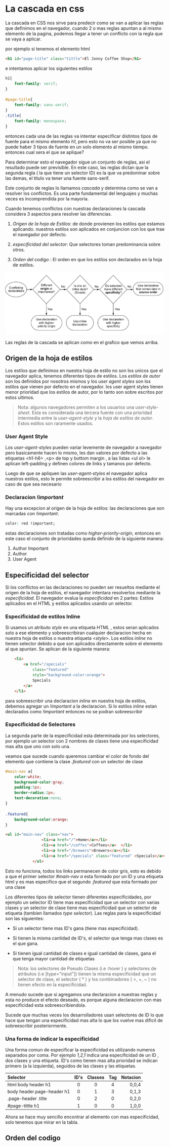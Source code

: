 # La cascada en css

La cascada en CSS nos sirve para predecir como se van a aplicar las reglas que definimos en el navegador, cuando 2 o mas reglas apuntan a al mismo elemento de la pagina, podemos llegar a tener un conflicto con la regla que se vaya a aplicar.

por ejemplo si tenemos el elemento html

```html
<h1 id="page-title" class="tittle">El Jonny Coffee Shop</h1>
```

e intentamos aplicar los siguientes estilos

```css
h1{
    font-family: serif;
}

#page-title{
    font-family: sans-serif;
}
.title{
    font-family: monospace;
}

```

entonces cada una de las reglas va intentar especificar distintos tipos de fuente para el mismo elemento *h1*, pero esto no va ser posible ya que no puede haber 3 tipos de fuente en un solo elemento al mismo tiempo. entonces cual sera el que se aplique?

Para determinar esto el navegador sigue un conjunto de reglas, asi el resultado puede ser previsible. En este caso, las reglas dictan que la segunda regla ( la que tiene un selector ID) es la que va predominar sobre las demas, el titulo va tener una fuente sans-serif.

Este conjunto de reglas lo llamamos *cascada* y determina como se van a resolver los conflictos. Es una parte fundamental del lenguajes y muchas veces es incomprendida por la mayoria.

Cuando tenemos conflictos con nuestras declaraciones la cascada considera 3 aspectos para resolver las diferencias.

1. *Origen de la hoja de Estilos*: de donde provienen los estilos que estamos aplicando. nuestros estilos son aplicados en conjuncion con los que trae el navegador por defecto.

2. *especificidad del selector*: Que selectores toman predominancia sobre otros.

3. *Orden del codigo* : El orden en que los estilos son declarados en la hoja de estilos.

!["basics-cascade-1"]( ../resources/basics-cascade-1.png)

Las reglas de la cascada se aplican como en el grafico que vemos arriba.

## Origen de la hoja de estilos

Los estilos que definimos en nuestra hoja de estilo no son los unicos que el navegador aplica, tenemos diferentes tipos de estilos. Los *estilos de autor* son los definidos por nosotros mismos y los *user agent styles* son los estilos que vienen por defecto en el navegador. los user agent styles tienen menor prioridad que los estilos de autor, por lo tanto son sobre escritos por estos ultimos.

>Nota: algunos navegadores permiten a los usuarios una  *user-style-sheet*. Esta es considerada una tercera fuente con una prioridad intermedia entre la *user-agent-style* y la *hoja de estilos de autor*. Estos estilos son raramente usados.

### User Agent Style

Los *user-agent-styles* pueden variar levemente de navegador a navegador pero basicamente hacen lo mismo, les dan valores por defecto a las etiquetas \<h1-h6> ,\<p> de top y bottom margin , a las listas \<ul ol> le aplican left-padding  y definen colores de links y tamanos por defecto.

Luego de que se apliquen las *user-agent-styles* el navegador aplica nuestros estilos, esto le permite sobreescribir a los estilos del navegador en caso de que sea necesario

### Declaracion *!important*

Hay una excepcion al origen de la hoja de estilos: las declaraciones que son marcadas con *!important*.

```css
color: red !important;
```

estas declaraciones son tratadas como *higher-priority-origin*, entonces en este caso el conjunto de prioridades queda definido de la siguiente manera:

1. Author Important
2. Author
3. User Agent

## Especificidad del selector

Si los conflictos en las declaraciones no pueden ser resueltos mediante el origen de la hoja de estilos, el navegador intentara resolverlos mediante la *especificidad*.
El navegador evalua la *especificidad* en 2 partes: Estilos aplicados en el HTML y estilos aplicados usando un selector.

### Especificidad de estilos Inline

Si usamos un atributo *style* en una etiqueta HTML , estos seran aplicados solo a ese elemento y sobreescribiran cualquier declaracion hecha en nuestra hoja de estilos o nuestra etiqueta \<*style*>. Los estilos *inline* no tienen selector debido a que son aplicados directamente sobre el elemento al que apuntan. Se aplican de la siguiente manera:

```html
    <li>
        <a href="/specials"
            class="featured"
            style="background-color:orange">
            Specials
        </a>
    </li>
```

para sobreescribir una declaracion *inline* en nuestra hoja de estilos, debemos agregar un *!important* a la declaracion. Si lo estilos *inline* estan declarados como *!important* entonces no se podran sobreescribir

### Especificidad de Selectores

La segunda parte de la especificidad esta determinada por los selectores, por ejemplo un selector con 2 nombres de clases tiene una especificidad mas alta que uno con solo una.

veamos que sucede cuando queremos cambiar el color de fondo del elemento que contiene la clase *.featured* con un selector de clase

```css
#main-nav a{
    color:white;
    background-color:gray;
    padding:5px;
    border-radius:2px;
    text-decoration:none;
}

.featured{
    background-color:orange;
}
```

```html
<ul id="main-nav" class="nav">
                <li><a href="/">Home</a></li>
                <li><a href="/coffes">Coffees</a>  </li>
                <li><a href="/brewers">Brewers</a></li>
                <li><a href="/specials" class="featured" >Specials</a></li>
            </ul>
```

Esto no funciona, todos los links permanecen de color gris, esto es debido a que el primer selector *#main-nav a* esta formado por un ID y una etiqueta html y  es mas especifico que el segundo *.featured* que esta formado por una clase

Los diferentes tipos de selector tienen diferentes especificidades, por ejemplo un selector ID tiene mas especificidad que un selector con varias clases y un selector de clase tiene mas especificidad que un selector de etiqueta (tambien llamados *type selector*). Las reglas para la especificidad son las siguientes:

* Si un selector tiene mas ID's gana (tiene mas especificidad).

* Si tienen la misma cantidad de ID's, el selector que tenga mas clases es el que gana.

* Si tienen igual cantidad de clases e igual cantidad de clases, gana el que tenga mayor cantidad de etiquetas

> Nota: los selectores de Pseudo Clases (i.e :hover ) y selectores de atributos (i.e    [type="input"]) tienen la misma especificidad que un selector de clase, el selector ( * ) y los combinadores ( >, +, ~ ) no tienen efecto en la especificidad.

A menudo sucede que si agregamos una declaracion a nuestras reglas y esta no produce el efecto deseado, es porque alguna declaracion con mas especificidad esta sobreescribiendola.

Sucede que muchas veces los desarrolladores usan selectores de ID lo que hace que tengan una especificidad mas alta lo que los vuelve mas dificil de sobreescribir posteriormente.

### Una forma de indicar la especificidad

Una forma comun de especificar la especificidad es utilizando numeros separados por coma. Por ejemplo *1,2,1*  indica una especificidad  de un ID , dos clases y una etiqueta. ID's como tienen mas alta prioridad se indican primero (a la izquierda), seguidos de las clases y las etiquetas.

| Selector | ID's | Classes | Tag | Notacion|
|:------------------------------|:--:|:--:|:--:|---------:|
|html body header  h1|0|0|4|0,0,4|
|body header.page-header h1|0|1|3|0,1,3|
|.page-header .title|0|2|0|0,2,0|
|#page-tittle h1|1|0|0|1,0,0|

Ahora se hace muy sencillo encontrar al elemento con mas especificidad, solo tenemos que mirar en la tabla.

## Orden del codigo